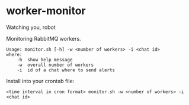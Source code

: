 # worker-monitor
Watching you, robot

Monitoring RabbitMQ workers.

```
Usage: monitor.sh [-h] -w <number of workers> -i <chat id>
where:
    -h  show help message
    -w  overall number of workers
    -i  id of a chat where to send alerts
```

Install into your crontab file:

```
<time interval in cron format> monitor.sh -w <number of workers> -i <chat id>
```
